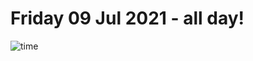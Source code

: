 # Friday 09 Jul 2021 - all day!
![time](https://github.com/rich-ctm/today/workflows/time/badge.svg)

